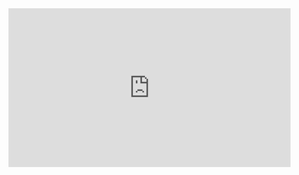 <iframe width="560" height="315" src="https://www.youtube.com/embed/NWQl6uMgnGs" frameborder="0" allow="accelerometer; autoplay; encrypted-media; gyroscope; picture-in-picture" allowfullscreen></iframe>
